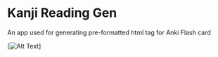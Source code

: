 # Kanji Reading Gen

An app used for generating pre-formatted html tag for Anki Flash card

[![Alt Text](../images/Capture.jpg)]

